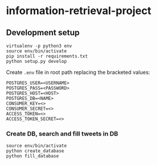 # information-retrieval-project

## Development setup
    virtualenv -p python3 env
    source env/bin/activate
    pip install -r requirements.txt
    python setup.py develop

Create `.env` file in root path replacing the bracketed values:

	POSTGRES_USER=<USERNAME>
	POSTGRES_PASS=<PASSWORD>
	POSTGRES_HOST=<HOST>
	POSTGRES_DB=<NAME>
    CONSUMER_KEY=<>
    CONSUMER_SECRET=<>
    ACCESS_TOKEN=<>
    ACCESS_TOKEN_SECRET=<>


### Create DB, search and fill tweets in DB
    source env/bin/activate
	python create_database
	python fill_database
